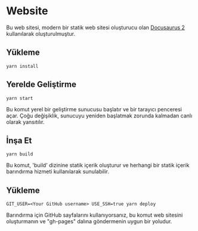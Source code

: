 # Website

Bu web sitesi, modern bir statik web sitesi oluşturucu olan [Docusaurus 2](https://v2.docusaurus.io/) kullanılarak oluşturulmuştur.

## Yükleme

```console
yarn install
```

## Yerelde Geliştirme

```console
yarn start
```

Bu komut yerel bir geliştirme sunucusu başlatır ve bir tarayıcı penceresi açar. Çoğu değişiklik, sunucuyu yeniden başlatmak zorunda kalmadan canlı olarak yansıtılır.

## İnşa Et

```console
yarn build
```
Bu komut, 'build' dizinine statik içerik oluşturur ve herhangi bir statik içerik barındırma hizmeti kullanılarak sunulabilir.

## Yükleme

```console
GIT_USER=<Your GitHub username> USE_SSH=true yarn deploy
```

Barındırma için GitHub sayfalarını kullanıyorsanız, bu komut web sitesini oluşturmanın ve "gh-pages" dalına göndermenin uygun bir yoludur.
